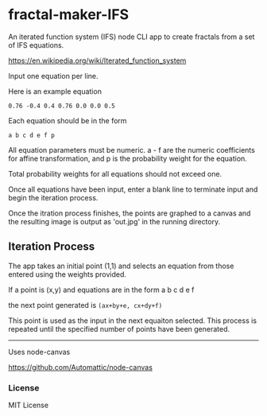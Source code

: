 # fractal-maker-IFS

An iterated function system (IFS) node CLI app to create
fractals from a set of IFS equations.

https://en.wikipedia.org/wiki/Iterated_function_system

Input one equation per line.

Here is an example equation

`0.76 -0.4 0.4 0.76 0.0 0.0 0.5`

Each equation should be in the form 

`a b c d e f p`
 
All equation parameters must be numeric.
a - f are the numeric coefficients for affine
transformation, and p is the probability weight for the equation.

Total probability weights for all equations should not exceed one.

Once all equations have been input, enter a blank line to terminate input
and begin the iteration process.

Once the itration process finishes, the points are graphed to a canvas
and the resulting image is output as 'out.jpg' in the running directory.

## Iteration Process ##

The app takes an initial point (1,1)
and selects an equation from those entered using the weights provided.

If a point is (x,y) and equations are in the form a b c d e f

the next point generated is
`(ax+by+e, cx+dy+f)`

This point is used as the input in the next equaiton selected.
This process is repeated until the specified number of points
have been generated.

______________________________________________________

Uses node-canvas

https://github.com/Automattic/node-canvas

### License ###
MIT License
